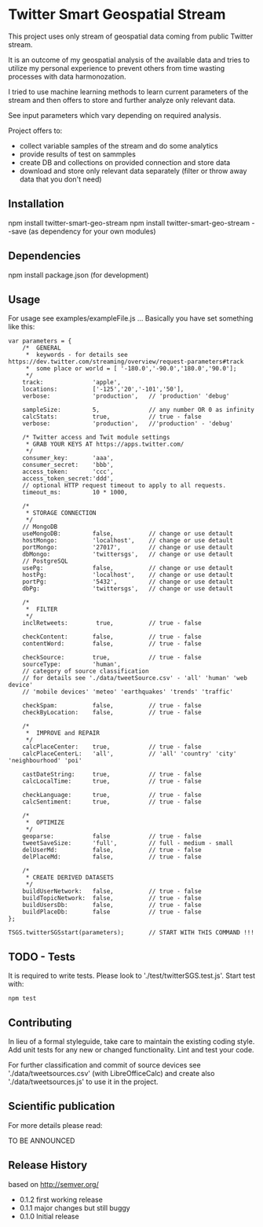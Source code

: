 Twitter Smart Geospatial Stream
=========

This project uses only stream of geospatial data coming from public Twitter stream.

It is an outcome of my geospatial analysis of the available data and tries to utilize my personal experience to prevent others from time wasting processes with data harmonozation.

I tried to use machine learning methods to learn current parameters of the stream and then offers to store and further analyze only relevant data.

See input parameters which vary depending on required analysis.

Project offers to:
- collect variable samples of the stream and do some analytics
- provide results of test on sammples
- create DB and collections on provided connection and store data
- download and store only relevant data separately (filter or throw away data that you don't need)

## Installation
  npm install twitter-smart-geo-stream
  npm install twitter-smart-geo-stream --save (as dependency for your own modules)

## Dependencies

  npm install package.json (for development)

## Usage

For usage see examples/exampleFile.js ... Basically you have set something like this:

    var parameters = {
        /*  GENERAL
         *  keywords - for details see https://dev.twitter.com/streaming/overview/request-parameters#track
         *  some place or world = [ '-180.0','-90.0','180.0','90.0'];
         */
        track:              'apple',
        locations:          ['-125','20','-101','50'],
        verbose:            'production',   // 'production' 'debug'

        sampleSize:         5,              // any number OR 0 as infinity
        calcStats:          true,           // true - false
        verbose:            'production',   //'production' - 'debug'

        /* Twitter access and Twit module settings
         * GRAB YOUR KEYS AT https://apps.twitter.com/
         */
        consumer_key:       'aaa',
        consumer_secret:    'bbb',
        access_token:       'ccc',
        access_token_secret:'ddd',
        // optional HTTP request timeout to apply to all requests.
        timeout_ms:         10 * 1000,

        /*
         * STORAGE CONNECTION
         */
        // MongoDB
        useMongoDB:         false,          // change or use detault
        hostMongo:          'localhost',    // change or use detault
        portMongo:          '27017',        // change or use detault
        dbMongo:            'twittersgs',   // change or use detault
        // PostgreSQL
        usePg:              false,          // change or use detault
        hostPg:             'localhost',    // change or use detault
        portPg:             '5432',         // change or use detault
        dbPg:               'twittersgs',   // change or use detault

        /*
         *  FILTER
         */
        inclRetweets:        true,          // true - false

        checkContent:       false,          // true - false
        contentWord:        false,          // true - false

        checkSource:        true,           // true - false
        sourceType:         'human',
        // category of source classification
        // for details see './data/tweetSource.csv' - 'all' 'human' 'web device'
        // 'mobile devices' 'meteo' 'earthquakes' 'trends' 'traffic'

        checkSpam:          false,          // true - false
        checkByLocation:    false,          // true - false

        /*
         *  IMPROVE and REPAIR
         */
        calcPlaceCenter:    true,           // true - false
        calcPlaceCenterL:   'all',          // 'all' 'country' 'city' 'neighbourhood' 'poi'

        castDateString:     true,           // true - false
        calcLocalTime:      true,           // true - false

        checkLanguage:      true,           // true - false
        calcSentiment:      true,           // true - false

        /*
         *  OPTIMIZE
         */
        geoparse:           false           // true - false
        tweetSaveSize:      'full',         // full - medium - small
        delUserMd:          false,          // true - false
        delPlaceMd:         false,          // true - false

        /*
         * CREATE DERIVED DATASETS
         */
        buildUserNetwork:   false,          // true - false
        buildTopicNetwork:  false,          // true - false
        buildUsersDb:       false,          // true - false
        buildPlaceDb:       false           // true - false
    };

    TSGS.twitterSGSstart(parameters);       // START WITH THIS COMMAND !!!

## TODO - Tests

It is required to write tests. Please look to './test/twitterSGS.test.js'. Start test with:

    npm test

## Contributing

In lieu of a formal styleguide, take care to maintain the existing coding style.
Add unit tests for any new or changed functionality. Lint and test your code.

For further classification and commit of source devices see './data/tweetsources.csv' (with LibreOfficeCalc) and create also './data/tweetsources.js' to use it in the project.

## Scientific publication

For more details please read:

TO BE ANNOUNCED


## Release History

based on http://semver.org/

* 0.1.2 first working release
* 0.1.1 major changes but still buggy
* 0.1.0 Initial release
